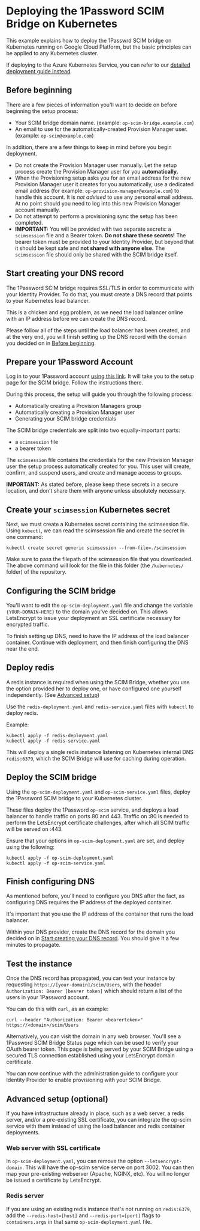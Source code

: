 # Deploying the 1Password SCIM Bridge on Kubernetes

This example explains how to deploy the 1Passwrd SCIM bridge on Kubernetes running on Google Cloud Platform, but the basic principles can be applied to any Kubernetes cluster.

If deploying to the Azure Kubernetes Service, you can refer to our [detailed deployment guide instead](https://support.1password.com/cs/scim-deploy-azure/).

## Before beginning

There are a few pieces of information you'll want to decide on before beginning the setup process:

* Your SCIM bridge domain name. (example: `op-scim-bridge.example.com`)
* An email to use for the automatically-created Provision Manager user. (example: `op-scim@example.com`)

In addition, there are a few things to keep in mind before you begin deployment.

* Do not create the Provision Manager user manually. Let the setup process create the Provision Manager user for you **automatically.**
* When the Provisioning setup asks you for an email address for the new Provision Manager user it creates for you automatically, use a dedicated email address (for example: `op-provision-manager@example.com`) to handle this account. It is _not advised_ to use any personal email address. At no point should you need to log into this new Provision Manager account manually.
* Do not attempt to perform a provisioning sync the setup has been completed. 
* **IMPORTANT:** You will be provided with two separate secrets: a `scimsession` file and a Bearer token. **Do not share these secrets!** The bearer token must be provided to your Identity Provider, but beyond that it should be kept safe and **not shared with anyone else.** The `scimsession` file should only be shared with the SCIM bridge itself.


## Start creating your DNS record

The 1Password SCIM bridge requires SSL/TLS in order to communicate with your Identity Provider. To do that, you must create a DNS record that points to your Kubernetes load balancer. 

This is a chicken and egg problem, as we need the load balancer online with an IP address before we can create the DNS record. 

Please follow all of the steps until the load balancer has been created, and at the very end, you will finish setting up the DNS record with the domain you decided on in [Before beginning](#Before-beginning).


## Prepare your 1Password Account

Log in to your 1Password account [using this link](https://start.1password.com/settings/provisioning/setup). It will take you to the setup page for the SCIM bridge. Follow the instructions there.

During this process, the setup will guide you through the following process:

* Automatically creating a Provision Managers group
* Automatically creating a Provision Manager user
* Generating your SCIM bridge credentials

The SCIM bridge credentials are split into two equally-important parts:

* a `scimsession` file 
* a bearer token

The `scimsession` file contains the credentials for the new Provision Manager user the setup process automatically created for you. This user will create, confirm, and suspend users, and create and manage access to groups.

**IMPORTANT:** As stated before, please keep these secrets in a secure location, and don't share them with anyone unless absolutely necessary.


## Create your `scimsession` Kubernetes secret

Next, we must create a Kubernetes secret containing the scimsession file. Using `kubectl`, we can read the scimsession file and create the secret in one command:

```
kubectl create secret generic scimsession --from-file=./scimsession
```

Make sure to pass the filepath of the scimsession file that you downloaded.  The above command will look for the file in  this folder (the `/kubernetes/` folder) of the repository.


## Configuring the SCIM bridge

You'll want to edit the `op-scim-deployment.yaml` file and change the variable `{YOUR-DOMAIN-HERE}` to the domain you've decided on. This allows LetsEncrypt to issue your deployment an SSL certificate necessary for encrypted traffic. 

To finish setting up DNS, need to have the IP address of the load balancer container. Continue with deployment, and then finish configuring the DNS near the end.


## Deploy redis

A redis instance is required when using the SCIM Bridge, whether you use the option provided her to deploy one, or have configured one yourself independently. (See [Advanced setup](#Advanced-setup))

Use the `redis-deployment.yaml` and `redis-service.yaml` files with `kubectl` to deploy redis.

Example:

```
kubectl apply -f redis-deployment.yaml
kubectl apply -f redis-service.yaml
```

This will deploy a single redis instance listening on Kubernetes internal DNS `redis:6379`, which the SCIM Bridge will use for caching during operation. 


## Deploy the SCIM bridge 

Using the `op-scim-deployment.yaml` and `op-scim-service.yaml` files, deploy the 1Password SCIM bridge to your Kubernetes cluster.

These files deploy the 1Password `op-scim` service, and deploys a load balancer to handle traffic on ports 80 and 443. Traffic on :80 is needed to perform the LetsEncrypt certificate challenges, after which all SCIM traffic will be served on :443.

Ensure that your options in `op-scim-deployment.yaml` are set, and deploy using the following:

```
kubectl apply -f op-scim-deployment.yaml
kubectl apply -f op-scim-service.yaml
```


## Finish configuring DNS

As mentioned before, you'll need to configure you DNS after the fact, as configuring DNS requires the IP address of the deployed container.

It's important that you use the IP address of the container that runs the load balancer. 

Within your DNS provider, create the DNS record for the domain you decided on in [Start creating your DNS record](#Start-creating-your-DNS-record). You should give it a few minutes to propagate. 


## Test the instance

Once the DNS record has propagated, you can test your instance by requesting `https://[your-domain]/scim/Users`, with the header `Authorization: Bearer [bearer token]` which should return a list of the users in your 1Password account. 

You can do this with `curl`, as an example:
```
curl --header "Authorization: Bearer <bearertoken>" https://<domain>/scim/Users
```

Alternatively, you can visit the domain in any web browser. You'll see a 1Password SCIM Bridge Status page which can be used to verify your OAuth bearer token. This page is being served by your SCIM Bridge using a secured TLS connection established using your LetsEncrypt domain certificate.

You can now continue with the administration guide to configure your Identity Provider to enable provisioning with your SCIM Bridge.

## Advanced setup (optional)

If you have infrastructure already in place, such as a web server, a redis server, and/or a pre-existing SSL certificate, you can integrate the op-scim service with them instead of using the load balancer and redis container deployments.

### Web server with SSL certificate

In `op-scim-deployment.yaml`, you can remove the option `--letsencrypt-domain`. This will have the op-scim service serve on port 3002. You can then map your pre-existing webserver (Apache, NGINX, etc). You will no longer be issued a certificate by LetsEncrypt.

### Redis server

If you are using an existing redis instance that's not running on `redis:6379`, add the `--redis-host=[host]` and `--redis-port=[port]` flags to `containers.args` in that same `op-scim-deployment.yaml` file.
